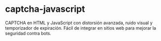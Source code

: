 # captcha-javascript
CAPTCHA en HTML y JavaScript con distorsión avanzada, ruido visual y temporizador de expiración. Fácil de integrar en sitios web para mejorar la seguridad contra bots.
